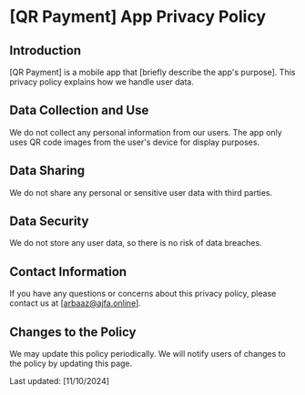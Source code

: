 # [QR Payment] App Privacy Policy

## Introduction

[QR Payment] is a mobile app that [briefly describe the app's purpose]. This privacy policy explains how we handle user data.

## Data Collection and Use

We do not collect any personal information from our users. The app only uses QR code images from the user's device for display purposes.

## Data Sharing

We do not share any personal or sensitive user data with third parties.

## Data Security

We do not store any user data, so there is no risk of data breaches.

## Contact Information

If you have any questions or concerns about this privacy policy, please contact us at [arbaaz@ajfa.online].

## Changes to the Policy

We may update this policy periodically. We will notify users of changes to the policy by updating this page.

Last updated: [11/10/2024]
